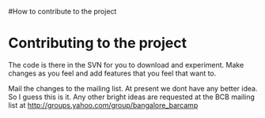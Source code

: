#How to contribute to the project

# Contributing to the project #

The code is there in the SVN for you to download and experiment. Make changes as you feel and add features that you feel that want to.

Mail the changes to the mailing list. At present we dont have any better idea. So I guess this is it. Any other bright ideas are requested at the BCB mailing list at http://groups.yahoo.com/group/bangalore_barcamp